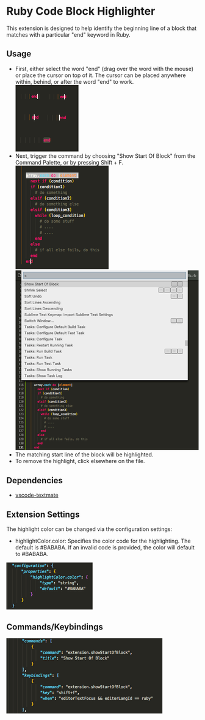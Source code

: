 # Ruby Code Block Highlighter

This extension is designed to help identify the beginning line of a block that matches with a particular "end" keyword in Ruby.

## Usage

* First, either select the word "end" (drag over the word with the mouse) or place the cursor on top of it. The cursor can be placed anywhere within, behind, or after the word "end" to work.  
![](./images/example_selection.png)
* Next, trigger the command by choosing "Show Start Of Block" from the Command Palette, or by pressing Shift + F.
![](./images/example_highlighting.png)  
![](./images/example_command_selection.png)
* The matching start line of the block will be highlighted.
* To remove the highlight, click elsewhere on the file.

## Dependencies

* [vscode-textmate](https://github.com/Microsoft/vscode-textmate)

## Extension Settings

The highlight color can be changed via the configuration settings:

* highlightColor.color: Specifies the color code for the highlighting. The default is #BABABA. If an invalid code is provided, the color will default to #BABABA.

![](./images/configurations.png)

## Commands/Keybindings
![](./images/commands.png)
